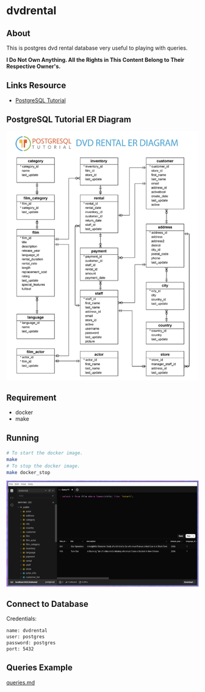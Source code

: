 # dvdrental

## About

This is postgres dvd rental database very useful to playing with queries.

**I Do Not Own Anything. All the Rights in This Content Belong to Their Respective Owner's.**

## Links Resource

- [PostgreSQL Tutorial](http://www.postgresqltutorial.com/postgresql-sample-database/)

## PostgreSQL Tutorial ER Diagram

![PostgreSQL Tutorial DVD Rental ER Diagram](./data/er_diagram.png)

## Requirement

- docker
- make

## Running

```sh
# To start the docker image.
make
# To stop the docker image.
make docker_stop
```

![Running](./data/running.png)

## Connect to Database

Credentials:

```
name: dvdrental
user: postgres
password: postgres
port: 5432
```

## Queries Example

[queries.md](./data/queries.md)
